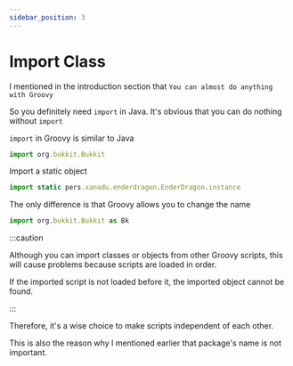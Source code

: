 ```yaml
---
sidebar_position: 3
---
```


# Import Class

I mentioned in the introduction section that `You can almost do anything with Groovy`

So you definitely need `import` in Java. It's obvious that you can do nothing without `import`

`import` in Groovy is similar to Java

```js
import org.bukkit.Bukkit
```

Import a static object

```js
import static pers.xanadu.enderdragon.EnderDragon.instance
```

The only difference is that Groovy allows you to change the name

```js
import org.bukkit.Bukkit as Bk
```

:::caution

Although you can import classes or objects from other Groovy scripts, this will cause problems because scripts are loaded in order.

If the imported script is not loaded before it, the imported object cannot be found. 

:::

Therefore, it's a wise choice to make scripts independent of each other.

This is also the reason why I mentioned earlier that package's name is not important.

